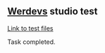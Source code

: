 ## [Werdevs](https://werdevs.studio/) studio test 
[Link to test files](https://onedrive.live.com/?authkey=%21ACwvgP63rsXcvcM&id=2B0C9C1145B3CBE0%2183946&cid=2B0C9C1145B3CBE0)

Task completed.
